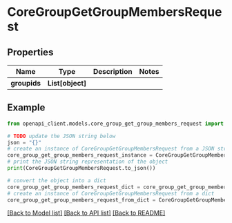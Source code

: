 # CoreGroupGetGroupMembersRequest


## Properties

Name | Type | Description | Notes
------------ | ------------- | ------------- | -------------
**groupids** | **List[object]** |  | 

## Example

```python
from openapi_client.models.core_group_get_group_members_request import CoreGroupGetGroupMembersRequest

# TODO update the JSON string below
json = "{}"
# create an instance of CoreGroupGetGroupMembersRequest from a JSON string
core_group_get_group_members_request_instance = CoreGroupGetGroupMembersRequest.from_json(json)
# print the JSON string representation of the object
print(CoreGroupGetGroupMembersRequest.to_json())

# convert the object into a dict
core_group_get_group_members_request_dict = core_group_get_group_members_request_instance.to_dict()
# create an instance of CoreGroupGetGroupMembersRequest from a dict
core_group_get_group_members_request_from_dict = CoreGroupGetGroupMembersRequest.from_dict(core_group_get_group_members_request_dict)
```
[[Back to Model list]](../README.md#documentation-for-models) [[Back to API list]](../README.md#documentation-for-api-endpoints) [[Back to README]](../README.md)


